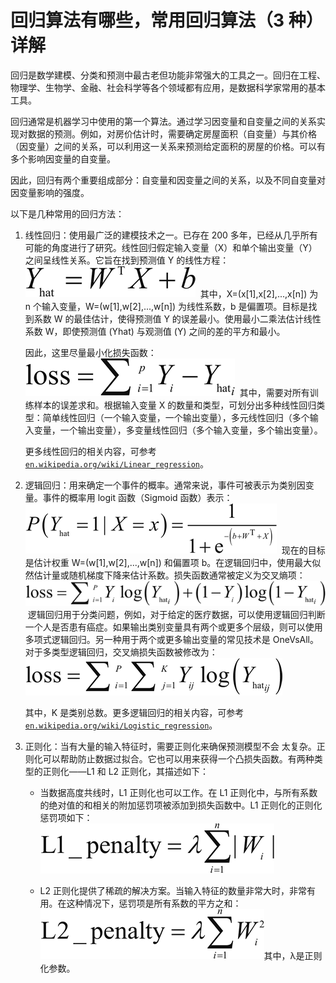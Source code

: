 # 回归算法有哪些，常用回归算法（3 种）详解

回归是数学建模、分类和预测中最古老但功能非常强大的工具之一。回归在工程、物理学、生物学、金融、社会科学等各个领域都有应用，是数据科学家常用的基本工具。

回归通常是机器学习中使用的第一个算法。通过学习因变量和自变量之间的关系实现对数据的预测。例如，对房价估计时，需要确定房屋面积（自变量）与其价格（因变量）之间的关系，可以利用这一关系来预测给定面积的房屋的价格。可以有多个影响因变量的自变量。

因此，回归有两个重要组成部分：自变量和因变量之间的关系，以及不同自变量对因变量影响的强度。

以下是几种常用的回归方法：

1.  线性回归：使用最广泛的建模技术之一。已存在 200 多年，已经从几乎所有可能的角度进行了研究。线性回归假定输入变量（X）和单个输出变量（Y）之间呈线性关系。它旨在找到预测值 Y 的线性方程：
    ![](img/ac18dfe60a0d5f4423317b88eb1f0613.jpg)
     其中，X=(x[1],​x[2],...,x[n]) 为 n 个输入变量，W=(w[1],w[2],...,w[n]) 为线性系数，b 是偏置项。目标是找到系数 W 的最佳估计，使得预测值 Y 的误差最小。使用最小二乘法估计线性系数 W，即使预测值 (Yhat) 与观测值 (Y) 之间的差的平方和最小。

    因此，这里尽量最小化损失函数：
    ![](img/97e912187477e9e85f98418ee2a30273.jpg)
     其中，需要对所有训练样本的误差求和。根据输入变量 X 的数量和类型，可划分出多种线性回归类型：简单线性回归（一个输入变量，一个输出变量），多元线性回归（多个输入变量，一个输出变量），多变量线性回归（多个输入变量，多个输出变量）。

    更多线性回归的相关内容，可参考[`en.wikipedia.org/wiki/Linear_regression`](https://en.wikipedia.org/wiki/Linear_regression)。

2.  逻辑回归：用来确定一个事件的概率。通常来说，事件可被表示为类别因变量。事件的概率用 logit 函数（Sigmoid 函数）表示：
    ![](img/dae3cb8d81e955272ba5ea8803b4c086.jpg)
     现在的目标是估计权重 W=(w[1],w[2],...,w[n]) 和偏置项 b。在逻辑回归中，使用最大似然估计量或随机梯度下降来估计系数。损失函数通常被定义为交叉熵项：
    ![](img/8c1fc0cfa612ce9ac381922795f184a4.jpg)
     逻辑回归用于分类问题，例如，对于给定的医疗数据，可以使用逻辑回归判断一个人是否患有癌症。如果输出类别变量具有两个或更多个层级，则可以使用多项式逻辑回归。另一种用于两个或更多输出变量的常见技术是 OneVsAll。对于多类型逻辑回归，交叉熵损失函数被修改为：
    ![](img/42cc29786e8d1de88e9cd0ba85907400.jpg)

    其中，K 是类别总数。更多逻辑回归的相关内容，可参考[`en.wikipedia.org/wiki/Logistic_regression`](https://en.wikipedia.org/wiki/Logistic_regression)。

3.  正则化：当有大量的输入特征时，需要正则化来确保预测模型不会 太复杂。正则化可以帮助防止数据过拟合。它也可以用来获得一个凸损失函数。有两种类型的正则化——L1 和 L2 正则化，其描述如下：
    *   当数据高度共线时，L1 正则化也可以工作。在 L1 正则化中，与所有系数的绝对值的和相关的附加惩罚项被添加到损失函数中。L1 正则化的正则化惩罚项如下：
    ![](img/783105b077b965999f52997956916abc.jpg)

    *   L2 正则化提供了稀疏的解决方案。当输入特征的数量非常大时，非常有用。在这种情况下，惩罚项是所有系数的平方之和：
    ![](img/b517a76d74dd19d26903b9f3ec333ae4.jpg)其中，λ是正则化参数。